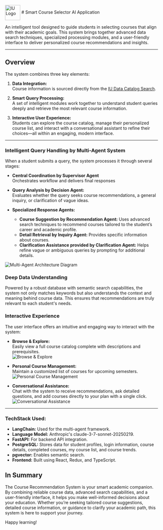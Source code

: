 <img src="https://upload.wikimedia.org/wikipedia/commons/4/47/Indiana_Hoosiers_logo.svg" alt="IU Logo" style="height:50px; vertical-align:middle;" />
# Smart Course Selector AI Application  

An intelligent tool designed to guide students in selecting courses that align with their academic goals. This system brings together advanced data search techniques, specialized processing modules, and a user-friendly interface to deliver personalized course recommendations and insights.

---

## Overview

The system combines three key elements:

1. **Data Integration:**  
   Course information is sourced directly from the [IU Data Catalog Search](https://sisjee.iu.edu/sisigps-prd/web/igps/course/search/).

2. **Smart Query Processing:**  
   A set of intelligent modules work together to understand student queries deeply and retrieve the most relevant course information.

3. **Interactive User Experience:**  
   Students can explore the course catalog, manage their personalized course list, and interact with a conversational assistant to refine their choices—all within an engaging, modern interface.

---

### Intelligent Query Handling by Multi-Agent System

When a student submits a query, the system processes it through several stages:

- **Central Coordination by Supervisor Agent**  
  Orchestrates workflow and delivers final responses

- **Query Analysis by Decision Agent:**  
  Evaluates whether the query seeks course recommendations, a general inquiry, or clarification of vague ideas.

- **Specialized Response Agents:**  
  - **Course Suggestion by Recommendation Agent:** Uses advanced search techniques to recommend courses tailored to the student’s career and academic profile.
  - **Detail Retrieval by Inquiry Agent:** Provides specific information about courses.
  - **Clarification Assistance provided by Clarification Agent:** Helps refine vague or ambiguous queries by prompting for additional details.

![Multi-Agent Architecture Diagram](docs/multi-agent-architecture.png)

### Deep Data Understanding

Powered by a robust database with semantic search capabilities, the system not only matches keywords but also understands the context and meaning behind course data. This ensures that recommendations are truly relevant to each student's needs.

### Interactive Experience

The user interface offers an intuitive and engaging way to interact with the system:

- **Browse & Explore:**  
  Easily view a full course catalog complete with descriptions and prerequisites.  
  ![Browse & Explore](docs/browse-explore.png)

- **Personal Course Management:**  
  Maintain a customized list of courses for upcoming semesters.  
  ![Personal Course Management](docs/personal-course-management.png)

- **Conversational Assistance:**  
  Chat with the system to receive recommendations, ask detailed questions, and add courses directly to your plan with a single click.  
  ![Conversational Assistance](docs/conversational-assistance.png)


---

### TechStack Used:

- **LangChain:** Used for the multi-agent framework.
- **Language Model:** Anthropic's claude-3-7-sonnet-20250219.
- **FastAPI:** For backend API integration.
- **PostgreSQL:** Stores data for student profiles, login information, course details, completed courses, my course list, and course trends.
- **pgvector:** Enables semantic search.
- **Frontend:** Built using React, Redux, and TypeScript.

## In Summary

The Course Recommendation System is your smart academic companion. By combining reliable course data, advanced search capabilities, and a user-friendly interface, it helps you make well-informed decisions about your education. Whether you’re seeking tailored course suggestions, detailed course information, or guidance to clarify your academic path, this system is here to support your journey.

Happy learning!

